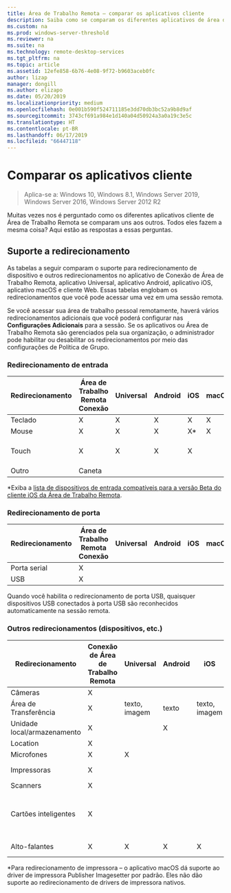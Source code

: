 ```yaml
---
title: Área de Trabalho Remota – comparar os aplicativos cliente
description: Saiba como se comparam os diferentes aplicativos de área de trabalho remota quando se trata de funções e recursos compatíveis.
ms.custom: na
ms.prod: windows-server-threshold
ms.reviewer: na
ms.suite: na
ms.technology: remote-desktop-services
ms.tgt_pltfrm: na
ms.topic: article
ms.assetid: 12efe858-6b76-4e08-9f72-b9603aceb0fc
author: lizap
manager: dongill
ms.author: elizapo
ms.date: 05/20/2019
ms.localizationpriority: medium
ms.openlocfilehash: 0e001b590f524711185e3dd70db3bc52a9b8d9af
ms.sourcegitcommit: 3743cf691a984e1d140a04d50924a3a0a19c3e5c
ms.translationtype: HT
ms.contentlocale: pt-BR
ms.lasthandoff: 06/17/2019
ms.locfileid: "66447118"
---
```

# <a name="compare-the-client-apps"></a>Comparar os aplicativos cliente

>Aplica-se a: Windows 10, Windows 8.1, Windows Server 2019, Windows Server 2016, Windows Server 2012 R2

Muitas vezes nos é perguntado como os diferentes aplicativos cliente de Área de Trabalho Remota se comparam uns aos outros. Todos eles fazem a mesma coisa? Aqui estão as respostas a essas perguntas.

## <a name="redirection-support"></a>Suporte a redirecionamento

As tabelas a seguir comparam o suporte para redirecionamento de dispositivo e outros redirecionamentos no aplicativo de Conexão de Área de Trabalho Remota, aplicativo Universal, aplicativo Android, aplicativo iOS, aplicativo macOS e cliente Web. Essas tabelas englobam os redirecionamentos que você pode acessar uma vez em uma sessão remota. 

Se você acessar sua área de trabalho pessoal remotamente, haverá vários redirecionamentos adicionais que você poderá configurar nas **Configurações Adicionais** para a sessão. Se os aplicativos ou Área de Trabalho Remota são gerenciados pela sua organização, o administrador pode habilitar ou desabilitar os redirecionamentos por meio das configurações de Política de Grupo.

### <a name="input-redirection"></a>Redirecionamento de entrada

| Redirecionamento | Área de Trabalho Remota<br> Conexão | Universal | Android | iOS | macOS |          Cliente Web           |
|-------------|-------------------------------|-----------|---------|-----|-------|-------------------------------|
|  Teclado   |               X               |     X     |    X    |  X  |   X   |               X               |
|    Mouse    |               X               |     X     |    X    | X\* |   X   |               X               |
|    Touch    |               X               |     X     |    X    |  X  |       | X (Edge e IE não compatíveis) |
|    Outro    |              Caneta              |           |         |     |       |                               |

*Exiba a [lista de dispositivos de entrada compatíveis para a versão Beta do cliente iOS da Área de Trabalho Remota](remote-desktop-ios.md#supported-input-devices).

### <a name="port-redirection"></a>Redirecionamento de porta   

| Redirecionamento | Área de Trabalho Remota <br>Conexão | Universal | Android | iOS | macOS | Cliente Web |
|-------------|-------------------------------|-----------|---------|-----|-------|------------|
| Porta serial | X                             |           |         |     |       |            |
| USB         | X                             |           |         |     |       |            |

Quando você habilita o redirecionamento de porta USB, quaisquer dispositivos USB conectados à porta USB são reconhecidos automaticamente na sessão remota.

### <a name="other-redirection-devices-etc"></a>Outros redirecionamentos (dispositivos, etc.)



| Redirecionamento         | Conexão de Área de Trabalho Remota | Universal   | Android | iOS         | macOS                                    | Cliente Web    |
|---------------------|---------------------------|-------------|---------|-------------|------------------------------------------|---------------|
| Câmeras             | X                         |             |         |             |                                          |               |
| Área de Transferência           | X                         | texto, imagem | texto    | texto, imagem | X                                        | texto          |
| Unidade local/armazenamento | X                         |             | X       |             | x                                        |               |
| Location            | X                         |             |         |             |                                          |               |
| Microfones         | X                         |X            |         |             | X                                        |               |
| Impressoras            | X                         |             |         |             | X (somente CUPS)                            | Impressão PDF     |
| Scanners            | X                         |             |         |             |                                          |               |
| Cartões inteligentes         | X                         |             |         |             | X (autenticação do Windows não compatível) |               |
| Alto-falantes            | X                         | X           | X       | X           | X                                        | X (exceto o IE) |

*Para redirecionamento de impressora – o aplicativo macOS dá suporte ao driver de impressora Publisher Imagesetter por padrão. Eles não dão suporte ao redirecionamento de drivers de impressora nativos.
